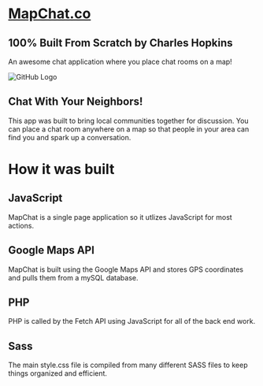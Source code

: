 # [MapChat.co](http://mapchat.co)
## 100% Built From Scratch by Charles Hopkins
An awesome chat application where you place chat rooms on a map!

![GitHub Logo](http://mapchat.co/images/mapchat.png)

## Chat With Your Neighbors!
This app was built to bring local communities together for discussion. You can place a chat room anywhere on a map so that people in your area can find you and spark up a conversation.

# How it was built

## JavaScript
MapChat is a single page application so it utlizes JavaScript for most actions.

## Google Maps API
MapChat is built using the Google Maps API and stores GPS coordinates and pulls them from a mySQL database.

## PHP
PHP is called by the Fetch API using JavaScript for all of the back end work.

## Sass
The main style.css file is compiled from many different SASS files to keep things organized and efficient.

